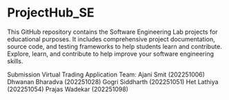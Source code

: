 # ProjectHub_SE
This GitHub repository contains the Software Engineering Lab projects for educational purposes. It includes comprehensive project documentation, source code, and testing frameworks to help students learn and contribute. Explore, learn, and contribute to help improve your software engineering skills. 

Submission Virtual Trading Application
Team:
Ajani Smit (202251006)
Dhwanan Bharadva (202251028) 
Gogri Siddharth (202251051)
Het Lathiya (202251054)
Prajas Wadekar (202251098)
